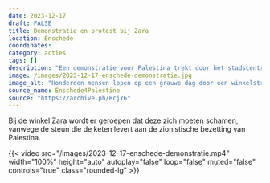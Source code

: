 ```yaml
---
date: 2023-12-17
draft: FALSE
title: Demonstratie en protest bij Zara
location: Enschede
coordinates: 
category: acties
tags: []
description: "Een demonstratie voor Palestina trekt door het stadscentrum van Enschede. Mensen lopen met Palestijnse vlaggen, borden en spandoeken. Hieronder valt ook een meterslange vlag die door meerdere mensen tegelijkertijd wordt gedragen. Er worden toespraken gehouden. "
image: /images/2023-12-17-enschede-demonstratie.jpg
image_alt: "Honderden mensen lopen op een grauwe dag door een winkelstraat waarin winterverlichting hangt. Zij dragen Palestijnse vlaggen en borden met daarop oproepen tot een staakt-het-vuren. Vooraan de stoet rechts in beeld dragen kinderen een groot spandoek met daarop (in het Engels) de tekst 'Ze hebben namen. Ze hadden dromen', met daarbij de namen van duizenden mensen die door de zionisten vermoord zijn."
source_name: Enschede4Palestine
source: "https://archive.ph/RcjY6"
---
```

Bij de winkel Zara wordt er geroepen dat deze zich moeten schamen, vanwege de steun die de keten levert aan de zionistische bezetting van Palestina.

{{< video src="/images/2023-12-17-enschede-demonstratie.mp4" width="100%" height="auto" autoplay="false" loop="false" muted="false" controls="true" class="rounded-lg" >}}